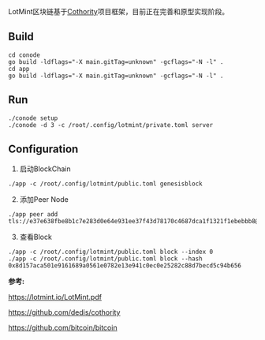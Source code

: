 LotMint区块链基于[Cothority](https://github.com/dedis/cothority)项目框架，目前正在完善和原型实现阶段。

## Build

```
cd conode
go build -ldflags="-X main.gitTag=unknown" -gcflags="-N -l" .
cd app
go build -ldflags="-X main.gitTag=unknown" -gcflags="-N -l" .
```

## Run

```
./conode setup
./conode -d 3 -c /root/.config/lotmint/private.toml server
```

## Configuration

1. 启动BlockChain

```
./app -c /root/.config/lotmint/public.toml genesisblock
```

2. 添加Peer Node

```
./app peer add tls://e37e638fbe8b1c7e283d0e64e931ee37f43d78170c4687dca1f1321f1ebebbb8@localhost:7772
```

3. 查看Block

```
./app -c /root/.config/lotmint/public.toml block --index 0
./app -c /root/.config/lotmint/public.toml block --hash 0x8d157aca501e9161689a0561e0782e13e941c0ec0e25282c88d7becd5c94b656
```


**参考:**

https://lotmint.io/LotMint.pdf

https://github.com/dedis/cothority

https://github.com/bitcoin/bitcoin
